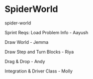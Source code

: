 # SpiderWorld
spider-world

Sprint Reqs:
Load Problem Info - Aayush 

Draw World        - Jemma

Draw Step and Turn Blocks  - Riya

Drag & Drop       - Andy

Integration & Driver Class      - Molly
